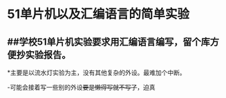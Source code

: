 51单片机以及汇编语言的简单实验
=======
##学校51单片机实验要求用汇编语言编写，留个库方便抄实验报告。
---
*主要是以流水灯实验为主，没有其他复杂的外设。最难加个中断。

-可能会接着写一些别的外设~~要是懒得写就不写了~~，迫真
